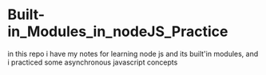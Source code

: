 # Built-in_Modules_in_nodeJS_Practice
in this repo i have my notes for learning node js and its built'in modules, and i practiced some asynchronous javascript concepts
